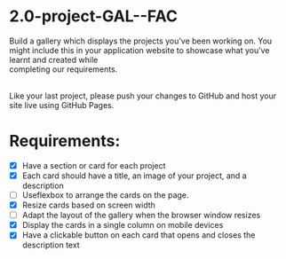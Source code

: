 # 2.0-project-GAL--FAC
Build a gallery which displays the projects you’ve been working on. You might include this in your application website to showcase what you’ve learnt and created while <br>completing our requirements.

<br>Like your last project, please push your changes to GitHub and host your site live using GitHub Pages.
# Requirements: 
- [x] Have a section or card for each project
- [x] Each card should have a title, an image of your project, and a description
- [ ] Useflexbox to arrange the cards on the page.
- [x] Resize cards based on screen width
- [ ] Adapt the layout of the gallery when the browser window resizes
- [x] Display the cards in a single column on mobile devices
- [x] Have a clickable button on each card that opens and closes the description text
